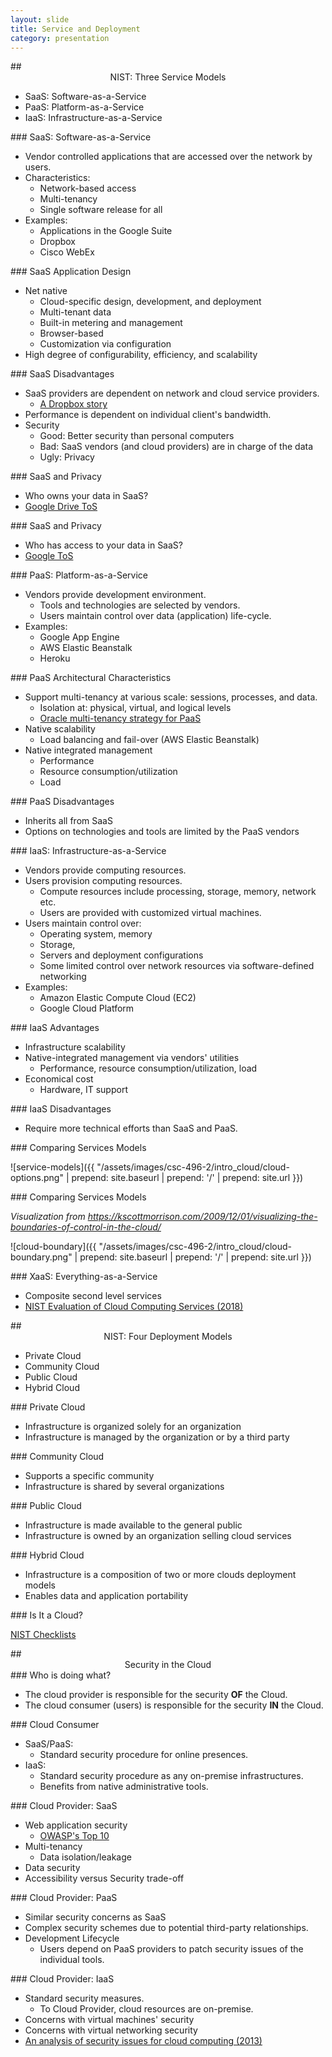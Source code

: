 ```yaml
---
layout: slide
title: Service and Deployment
category: presentation
---
```


<section data-markdown>
## <center> NIST: Three Service Models </center>

- SaaS: Software-as-a-Service
- PaaS: Platform-as-a-Service
- IaaS: Infrastructure-as-a-Service
</section>


<section data-markdown>
### SaaS: Software-as-a-Service

- Vendor controlled applications that are accessed over the network by users.
- Characteristics:
  - Network-based access
  - Multi-tenancy
  - Single software release for all
- Examples:
  - Applications in the Google Suite
  - Dropbox
  - Cisco WebEx
</section>


<section data-markdown>
### SaaS Application Design

- Net native
  - Cloud-specific design, development, and deployment
  - Multi-tenant data
  - Built-in metering and management
  - Browser-based
  - Customization via configuration
- High degree of configurability, efficiency, and scalability
</section>


<section data-markdown>
### SaaS Disadvantages

- SaaS providers are dependent on network and cloud service providers.
  - [A Dropbox story](https://www.wired.com/2016/03/epic-story-dropboxs-exodus-amazon-cloud-empire/)
- Performance is dependent on individual client's bandwidth.
- Security
  - Good: Better security than personal computers
  - Bad: SaaS vendors (and cloud providers) are in charge of the data
  - Ugly: Privacy
</section>


<section data-markdown>
### SaaS and Privacy

- Who owns your data in SaaS?
- [Google Drive ToS](https://support.google.com/drive/answer/2450387?hl=en)
</section>

<section data-markdown>
### SaaS and Privacy

- Who has access to your data in SaaS?
- [Google ToS](https://policies.google.com/terms?hl=en&gl=us)
</section>


<section data-markdown>
### PaaS: Platform-as-a-Service

- Vendors provide development environment.
  - Tools and technologies are selected by vendors.
  - Users maintain control over data (application) life-cycle.
- Examples:
  - Google App Engine
  - AWS Elastic Beanstalk
  - Heroku
</section>


<section data-markdown>
### PaaS Architectural Characteristics

- Support multi-tenancy at various scale: sessions, processes, and data.
  - Isolation at: physical, virtual, and logical levels
  - [Oracle multi-tenancy strategy for PaaS](https://www.oracle.com/technetwork/topics/cloud/paas-multi-tenancy-092593.html)
- Native scalability
  - Load balancing and fail-over (AWS Elastic Beanstalk)
- Native integrated management
  - Performance
  - Resource consumption/utilization
  - Load
</section>


<section data-markdown>
### PaaS Disadvantages

- Inherits all from SaaS
- Options on technologies and tools are limited by the PaaS vendors
</section>


<section data-markdown>
### IaaS: Infrastructure-as-a-Service

- Vendors provide computing resources.
- Users provision computing resources.
  - Compute resources include processing, storage, memory, network etc.
  - Users are provided with customized virtual machines.
- Users maintain control over:
  - Operating system, memory
  - Storage,
  - Servers and deployment configurations
  - Some limited control over network resources via software-defined networking
- Examples:
  - Amazon Elastic Compute Cloud (EC2)
  - Google Cloud Platform
</section>


<section data-markdown>
### IaaS Advantages

- Infrastructure scalability
- Native-integrated management via vendors' utilities
  - Performance, resource consumption/utilization, load
- Economical cost
  - Hardware, IT support
</section>


<section data-markdown>
### IaaS Disadvantages

- Require more technical efforts than SaaS and PaaS.
</section>


<section data-markdown>
### Comparing Services Models

![service-models]({{ "/assets/images/csc-496-2/intro_cloud/cloud-options.png" | prepend: site.baseurl | prepend: '/' | prepend: site.url }})
</section>


<section data-markdown>
### Comparing Services Models

*Visualization from https://kscottmorrison.com/2009/12/01/visualizing-the-boundaries-of-control-in-the-cloud/*

![cloud-boundary]({{ "/assets/images/csc-496-2/intro_cloud/cloud-boundary.png" | prepend: site.baseurl | prepend: '/' | prepend: site.url }})
</section>


<section data-markdown>
### XaaS: Everything-as-a-Service

- Composite second level services
- [NIST Evaluation of Cloud Computing Services (2018)](https://nvlpubs.nist.gov/nistpubs/SpecialPublications/NIST.SP.500-322.pdf)
</section>


<section data-markdown>
## <center> NIST: Four Deployment Models </center>

- Private Cloud
- Community Cloud
- Public Cloud
- Hybrid Cloud

</section>


<section data-markdown>
### Private Cloud

- Infrastructure is organized solely for an organization
- Infrastructure is managed by the organization or by a third party
</section>


<section data-markdown>
### Community Cloud

- Supports a specific community
- Infrastructure is shared by several organizations
</section>


<section data-markdown>
### Public Cloud

- Infrastructure is made available to the general public
- Infrastructure is owned by an organization selling cloud services
</section>


<section data-markdown>
### Hybrid Cloud

- Infrastructure is a composition of two or more clouds deployment models
- Enables data and application portability
</section>


<section data-markdown>
### Is It a Cloud?

[NIST Checklists](https://nvlpubs.nist.gov/nistpubs/SpecialPublications/NIST.SP.500-322.pdf)
</section>


<section data-markdown>
## <center> Security in the Cloud </center>
</section>


<section data-markdown>
### Who is doing what?

- The cloud provider is responsible for the security **OF** the Cloud.
- The cloud consumer (users) is responsible for the security **IN** the Cloud.
</section>


<section data-markdown>
### Cloud Consumer

- SaaS/PaaS:
  - Standard security procedure for online presences.
- IaaS:
  - Standard security procedure as any on-premise infrastructures.
  - Benefits from native administrative tools.
</section>


<section data-markdown>
### Cloud Provider: SaaS

- Web application security
  - [OWASP's Top 10](https://www.owasp.org/index.php/Category:OWASP_Top_Ten_Project)
- Multi-tenancy
  - Data isolation/leakage
- Data security
- Accessibility versus Security trade-off
</section>


<section data-markdown>
### Cloud Provider: PaaS

- Similar security concerns as SaaS
- Complex security schemes due to potential third-party relationships.
- Development Lifecycle
  - Users depend on PaaS providers to patch security issues of the individual tools.
</section>


<section data-markdown>
### Cloud Provider: IaaS

- Standard security measures.
  - To Cloud Provider, cloud resources are on-premise.
- Concerns with virtual machines' security
- Concerns with virtual networking security
- [An analysis of security issues for cloud computing (2013)](https://link.springer.com/article/10.1186/1869-0238-4-5)
</section>
